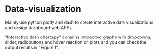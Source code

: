 # Data-visualization
Mainly use python plotly and dash to create interactive data visualizations and design dashboard web APPs.

"Interactive dash charts.py" contains interactive graphs with dropdowns, slider, radiobuttons and hover reaction on plots and you can check the output results in "Figure 1".
